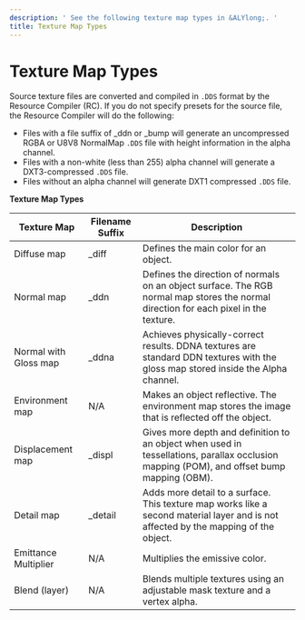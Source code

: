 ```yaml
---
description: ' See the following texture map types in &ALYlong;. '
title: Texture Map Types
---
```

# Texture Map Types<a name="mat-texture-types"></a>

Source texture files are converted and compiled in `.DDS` format by the Resource Compiler \(RC\)\. If you do not specify presets for the source file, the Resource Compiler will do the following: 
+ Files with a file suffix of \_ddn or \_bump will generate an uncompressed RGBA or U8V8 NormalMap `.DDS` file with height information in the alpha channel\. 
+ Files with a non\-white \(less than 255\) alpha channel will generate a DXT3\-compressed `.DDS` file\. 
+ Files without an alpha channel will generate DXT1 compressed `.DDS` file\. 

 


**Texture Map Types**  

| Texture Map | Filename Suffix | Description | 
| --- | --- | --- | 
| Diffuse map | \_diff | Defines the main color for an object\. | 
| Normal map  | \_ddn | Defines the direction of normals on an object surface\. The RGB normal map stores the normal direction for each pixel in the texture\. | 
| Normal with Gloss map | \_ddna | Achieves physically\-correct results\. DDNA textures are standard DDN textures with the gloss map stored inside the Alpha channel\. | 
| Environment map | N/A | Makes an object reflective\. The environment map stores the image that is reflected off the object\. | 
| Displacement map | \_displ | Gives more depth and definition to an object when used in tessellations, parallax occlusion mapping \(POM\), and offset bump mapping \(OBM\)\. | 
| Detail map | \_detail | Adds more detail to a surface\. This texture map works like a second material layer and is not affected by the mapping of the object\. | 
| Emittance Multiplier | N/A | Multiplies the emissive color\. | 
| Blend \(layer\) | N/A | Blends multiple textures using an adjustable mask texture and a vertex alpha\.  | 